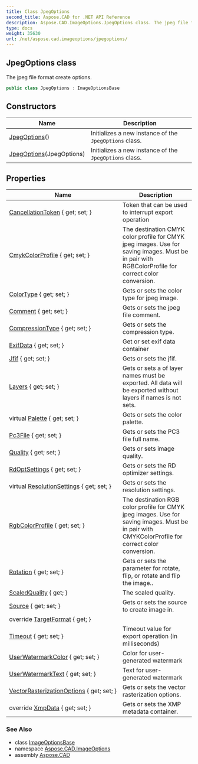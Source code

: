 ```yaml
---
title: Class JpegOptions
second_title: Aspose.CAD for .NET API Reference
description: Aspose.CAD.ImageOptions.JpegOptions class. The jpeg file format create options
type: docs
weight: 35630
url: /net/aspose.cad.imageoptions/jpegoptions/
---
```

## JpegOptions class

The jpeg file format create options.

```csharp
public class JpegOptions : ImageOptionsBase
```

## Constructors

| Name | Description |
| --- | --- |
| [JpegOptions](jpegoptions/#constructor)() | Initializes a new instance of the `JpegOptions` class. |
| [JpegOptions](jpegoptions/#constructor_1)(JpegOptions) | Initializes a new instance of the `JpegOptions` class. |

## Properties

| Name | Description |
| --- | --- |
| [CancellationToken](../../aspose.cad/imageoptionsbase/cancellationtoken/) { get; set; } | Token that can be used to interrupt export operation |
| [CmykColorProfile](../../aspose.cad.imageoptions/jpegoptions/cmykcolorprofile/) { get; set; } | The destination CMYK color profile for CMYK jpeg images. Use for saving images. Must be in pair with RGBColorProfile for correct color conversion. |
| [ColorType](../../aspose.cad.imageoptions/jpegoptions/colortype/) { get; set; } | Gets or sets the color type for jpeg image. |
| [Comment](../../aspose.cad.imageoptions/jpegoptions/comment/) { get; set; } | Gets or sets the jpeg file comment. |
| [CompressionType](../../aspose.cad.imageoptions/jpegoptions/compressiontype/) { get; set; } | Gets or sets the compression type. |
| [ExifData](../../aspose.cad.imageoptions/jpegoptions/exifdata/) { get; set; } | Get or set exif data container |
| [Jfif](../../aspose.cad.imageoptions/jpegoptions/jfif/) { get; set; } | Gets or sets the jfif. |
| [Layers](../../aspose.cad/imageoptionsbase/layers/) { get; set; } | Gets or sets a of layer names must be exported. All data will be exported without layers if names is not sets. |
| virtual [Palette](../../aspose.cad/imageoptionsbase/palette/) { get; set; } | Gets or sets the color palette. |
| [Pc3File](../../aspose.cad/imageoptionsbase/pc3file/) { get; set; } | Gets or sets the PC3 file full name. |
| [Quality](../../aspose.cad.imageoptions/jpegoptions/quality/) { get; set; } | Gets or sets image quality. |
| [RdOptSettings](../../aspose.cad.imageoptions/jpegoptions/rdoptsettings/) { get; set; } | Gets or sets the RD optimizer settings. |
| virtual [ResolutionSettings](../../aspose.cad/imageoptionsbase/resolutionsettings/) { get; set; } | Gets or sets the resolution settings. |
| [RgbColorProfile](../../aspose.cad.imageoptions/jpegoptions/rgbcolorprofile/) { get; set; } | The destination RGB color profile for CMYK jpeg images. Use for saving images. Must be in pair with CMYKColorProfile for correct color conversion. |
| [Rotation](../../aspose.cad/imageoptionsbase/rotation/) { get; set; } | Gets or sets the parameter for rotate, flip, or rotate and flip the image.. |
| [ScaledQuality](../../aspose.cad.imageoptions/jpegoptions/scaledquality/) { get; } | The scaled quality. |
| [Source](../../aspose.cad/imageoptionsbase/source/) { get; set; } | Gets or sets the source to create image in. |
| override [TargetFormat](../../aspose.cad.imageoptions/jpegoptions/targetformat/) { get; } |  |
| [Timeout](../../aspose.cad/imageoptionsbase/timeout/) { get; set; } | Timeout value for export operation (in milliseconds) |
| [UserWatermarkColor](../../aspose.cad/imageoptionsbase/userwatermarkcolor/) { get; set; } | Color for user-generated watermark |
| [UserWatermarkText](../../aspose.cad/imageoptionsbase/userwatermarktext/) { get; set; } | Text for user-generated watermark |
| [VectorRasterizationOptions](../../aspose.cad/imageoptionsbase/vectorrasterizationoptions/) { get; set; } | Gets or sets the vector rasterization options. |
| override [XmpData](../../aspose.cad.imageoptions/jpegoptions/xmpdata/) { get; set; } | Gets or sets the XMP metadata container. |

### See Also

* class [ImageOptionsBase](../../aspose.cad/imageoptionsbase/)
* namespace [Aspose.CAD.ImageOptions](../../aspose.cad.imageoptions/)
* assembly [Aspose.CAD](../../)


